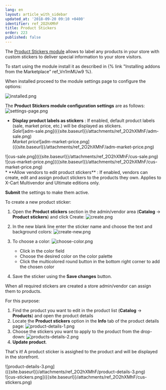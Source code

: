 ```yaml
---
lang: en
layout: article_with_sidebar
updated_at: '2018-09-20 09:10 +0400'
identifier: ref_2O2hXMhF
title: Product Stickers
order: 223
published: false
---
```

The [Product Stickers module](https://market.x-cart.com/addons/product-stickers.html "Product Stickers") allows to label any products in your store with custom stickers to deliver special information to your store visitors. 

To start using the module install it as described in {% link "Installing addons from the Marketplace" ref_Vn1mMUw9 %}.

When installed proceed to the module settings page to configure the options:

![installed.png]({{site.baseurl}}/attachments/ref_2O2hXMhF/installed.png)

The **Product Stickers module configuration settings** are as follows:
![settings-page.png]({{site.baseurl}}/attachments/ref_2O2hXMhF/settings-page.png)

* **Display product labels as stickers** : If enabled, default product labels (sale, market price, etc.) will be displayed as stickers.
  <div class="ui stackable two column grid">
  <div class="column" markdown="span"><i>Sale</i>![adm-sale.png]({{site.baseurl}}/attachments/ref_2O2hXMhF/adm-sale.png)</div>
  <div class="column" markdown="span"><i>Market price</i>![adm-market-price.png]({{site.baseurl}}/attachments/ref_2O2hXMhF/adm-market-price.png)</div>
</div>
  <div class="ui stackable two column grid">
  <div class="column" markdown="span">![cus-sale.png]({{site.baseurl}}/attachments/ref_2O2hXMhF/cus-sale.png)</div>
  <div class="column" markdown="span">![cus-market-price.png]({{site.baseurl}}/attachments/ref_2O2hXMhF/cus-market-price.png)</div>
  </div>
* **Allow vendors to edit product stickers** : If enabled, vendors can create, edit and assign product stickers to the products they own. Applies to X-Cart Multivendor and Ultimate editions only.

**Submit** the settings to make them active.

To create a new product sticker:
1. Open the **Product stickers** section in the admin/vendor area (**Catalog** -> **Product stickers**) and click Create:
   ![create.png]({{site.baseurl}}/attachments/ref_2O2hXMhF/create.png)

2. In the new blank line enter the sticker name and choose the text and background colors:
   ![create-new.png]({{site.baseurl}}/attachments/ref_2O2hXMhF/create-new.png)

3. To choose a color:
   ![choose-color.png]({{site.baseurl}}/attachments/ref_2O2hXMhF/choose-color.png)
   * Click in the color field 
   * Choose the desired color on the color palette
   * Click the multicolored round button in the bottom right corner to add the chosen color

4. Save the sticker using the **Save changes** button.
   

When all required stickers are created a store admin/vendor can assign them to products.

For this purpose:
1. Find the product you want to edit in the product list (**Catalog** -> **Products**) and open the product details
2. Locate the **Product stickers** option in the **Info** tab of the product details page:
   ![product-details-1.png]({{site.baseurl}}/attachments/ref_2O2hXMhF/product-details-1.png)
3. Choose the stickers you want to apply to the product from the drop-down:
   ![products-details-2.png]({{site.baseurl}}/attachments/ref_2O2hXMhF/products-details-2.png)
4. **Update product**.

That's it! A product sticker is assighed to the product and will be displayed in the storefront.

<div class="ui stackable two column grid">
  <div class="column" markdown="span">![product-details-3.png]({{site.baseurl}}/attachments/ref_2O2hXMhF/product-details-3.png)</div>
  <div class="column" markdown="span">![cus-stickers.png]({{site.baseurl}}/attachments/ref_2O2hXMhF/cus-stickers.png)</div>
</div>





